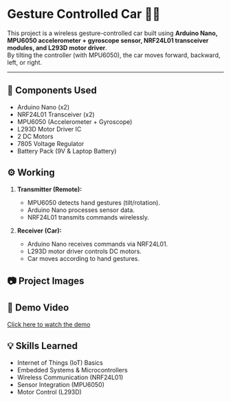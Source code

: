 # Gesture Controlled Car 🚗🤖

This project is a wireless gesture-controlled car built using **Arduino Nano, MPU6050 accelerometer + gyroscope sensor, NRF24L01 transceiver modules, and L293D motor driver**.  
By tilting the controller (with MPU6050), the car moves forward, backward, left, or right.

---

## 🔧 Components Used
- Arduino Nano (x2)
- NRF24L01 Transceiver (x2)
- MPU6050 (Accelerometer + Gyroscope)
- L293D Motor Driver IC
- 2 DC Motors
- 7805 Voltage Regulator
- Battery Pack (9V & Laptop Battery)


## ⚙️ Working
1. **Transmitter (Remote):**
   - MPU6050 detects hand gestures (tilt/rotation).
   - Arduino Nano processes sensor data.
   - NRF24L01 transmits commands wirelessly.

2. **Receiver (Car):**
   - Arduino Nano receives commands via NRF24L01.
   - L293D motor driver controls DC motors.
   - Car moves according to hand gestures.


## 📷 Project Images



## 🎥 Demo Video
[Click here to watch the demo]([https://drive.google.com/file/d/1wLg6XZsWouR3Fb6xiKxDd9BF8RGq_Dy1/view?usp=drive_link])


## 💡 Skills Learned
- Internet of Things (IoT) Basics  
- Embedded Systems & Microcontrollers  
- Wireless Communication (NRF24L01)  
- Sensor Integration (MPU6050)  
- Motor Control (L293D)
  
